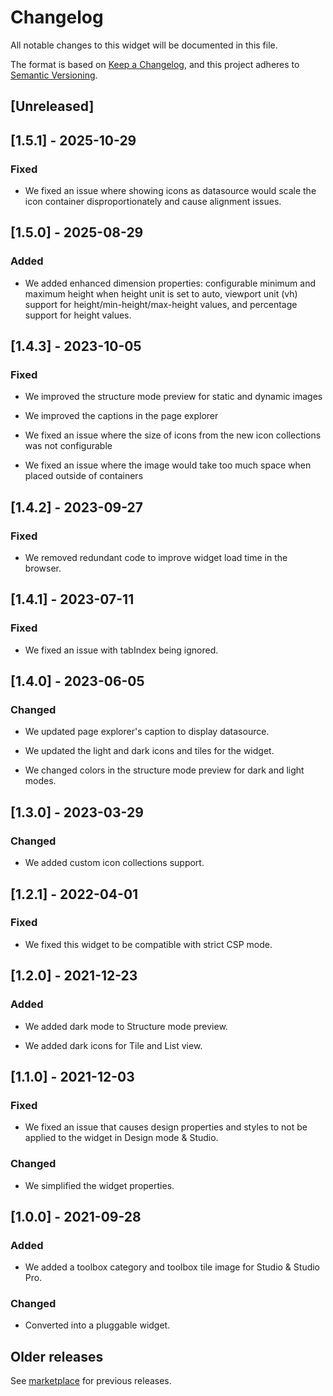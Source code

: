 # Changelog

All notable changes to this widget will be documented in this file.

The format is based on [Keep a Changelog](https://keepachangelog.com/en/1.0.0/), and this project adheres to [Semantic Versioning](https://semver.org/spec/v2.0.0.html).

## [Unreleased]

## [1.5.1] - 2025-10-29

### Fixed

- We fixed an issue where showing icons as datasource would scale the icon container disproportionately and cause alignment issues.

## [1.5.0] - 2025-08-29

### Added

- We added enhanced dimension properties: configurable minimum and maximum height when height unit is set to auto, viewport unit (vh) support for height/min-height/max-height values, and percentage support for height values.

## [1.4.3] - 2023-10-05

### Fixed

- We improved the structure mode preview for static and dynamic images

- We improved the captions in the page explorer

- We fixed an issue where the size of icons from the new icon collections was not configurable

- We fixed an issue where the image would take too much space when placed outside of containers

## [1.4.2] - 2023-09-27

### Fixed

- We removed redundant code to improve widget load time in the browser.

## [1.4.1] - 2023-07-11

### Fixed

- We fixed an issue with tabIndex being ignored.

## [1.4.0] - 2023-06-05

### Changed

- We updated page explorer's caption to display datasource.

- We updated the light and dark icons and tiles for the widget.

- We changed colors in the structure mode preview for dark and light modes.

## [1.3.0] - 2023-03-29

### Changed

- We added custom icon collections support.

## [1.2.1] - 2022-04-01

### Fixed

- We fixed this widget to be compatible with strict CSP mode.

## [1.2.0] - 2021-12-23

### Added

- We added dark mode to Structure mode preview.

- We added dark icons for Tile and List view.

## [1.1.0] - 2021-12-03

### Fixed

- We fixed an issue that causes design properties and styles to not be applied to the widget in Design mode & Studio.

### Changed

- We simplified the widget properties.

## [1.0.0] - 2021-09-28

### Added

- We added a toolbox category and toolbox tile image for Studio & Studio Pro.

### Changed

- Converted into a pluggable widget.

## Older releases

See [marketplace](https://marketplace.mendix.com/link/component/108261) for previous releases.
